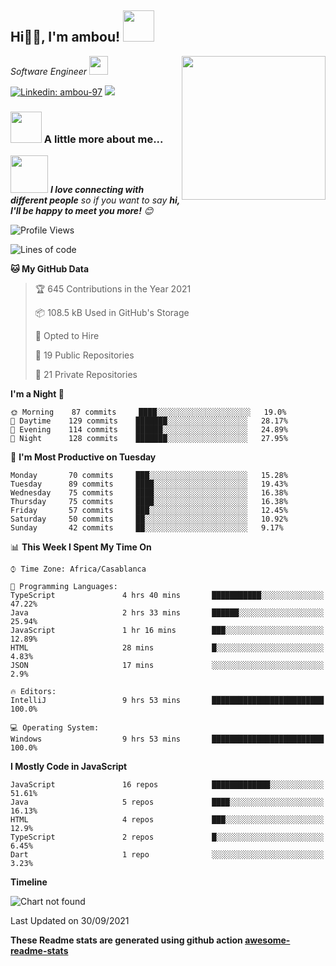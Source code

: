 <h2>Hi🙏🏻, I'm ambou! <img src="https://media.giphy.com/media/12oufCB0MyZ1Go/giphy.gif" width="50"></h2>
<img align='right' src="https://media.giphy.com/media/XH5DBrjjjWUIBCQ13b/giphy.gif" width="230">
<p><em>Software Engineer <img src="https://media.giphy.com/media/WUlplcMpOCEmTGBtBW/giphy.gif" width="30"> 
</em></p>

[![Linkedin: ambou-97](https://img.shields.io/badge/-ambou--97-blue?style=flat-square&logo=Linkedin&logoColor=white&link=https://www.linkedin.com/in/ambroisetine/)](https://www.linkedin.com/in/ambroisetine/)
![](https://visitor-badge.glitch.me/badge?page_id=amb00u)


### <img src="https://media.giphy.com/media/VgCDAzcKvsR6OM0uWg/giphy.gif" width="50"> A little more about me...

<img src="https://media.giphy.com/media/LnQjpWaON8nhr21vNW/giphy.gif" width="60"> <em><b>I love connecting with different people</b> so if you want to say <b>hi, I'll be happy to meet you more!</b> 😊</em>

<!--START_SECTION:waka-->
![Profile Views](http://img.shields.io/badge/Profile%20Views-1-blue)

![Lines of code](https://img.shields.io/badge/From%20Hello%20World%20I%27ve%20Written-2.4%20million%20lines%20of%20code-blue)

**🐱 My GitHub Data** 

> 🏆 645 Contributions in the Year 2021
 > 
> 📦 108.5 kB Used in GitHub's Storage 
 > 
> 💼 Opted to Hire
 > 
> 📜 19 Public Repositories 
 > 
> 🔑 21 Private Repositories  
 > 
**I'm a Night 🦉** 

```text
🌞 Morning    87 commits     ████░░░░░░░░░░░░░░░░░░░░░   19.0% 
🌆 Daytime    129 commits    ███████░░░░░░░░░░░░░░░░░░   28.17% 
🌃 Evening    114 commits    ██████░░░░░░░░░░░░░░░░░░░   24.89% 
🌙 Night      128 commits    ███████░░░░░░░░░░░░░░░░░░   27.95%

```
📅 **I'm Most Productive on Tuesday** 

```text
Monday       70 commits     ███░░░░░░░░░░░░░░░░░░░░░░   15.28% 
Tuesday      89 commits     ████░░░░░░░░░░░░░░░░░░░░░   19.43% 
Wednesday    75 commits     ████░░░░░░░░░░░░░░░░░░░░░   16.38% 
Thursday     75 commits     ████░░░░░░░░░░░░░░░░░░░░░   16.38% 
Friday       57 commits     ███░░░░░░░░░░░░░░░░░░░░░░   12.45% 
Saturday     50 commits     ██░░░░░░░░░░░░░░░░░░░░░░░   10.92% 
Sunday       42 commits     ██░░░░░░░░░░░░░░░░░░░░░░░   9.17%

```


📊 **This Week I Spent My Time On** 

```text
⌚︎ Time Zone: Africa/Casablanca

💬 Programming Languages: 
TypeScript               4 hrs 40 mins       ███████████░░░░░░░░░░░░░░   47.22% 
Java                     2 hrs 33 mins       ██████░░░░░░░░░░░░░░░░░░░   25.94% 
JavaScript               1 hr 16 mins        ███░░░░░░░░░░░░░░░░░░░░░░   12.89% 
HTML                     28 mins             █░░░░░░░░░░░░░░░░░░░░░░░░   4.83% 
JSON                     17 mins             ░░░░░░░░░░░░░░░░░░░░░░░░░   2.9%

🔥 Editors: 
IntelliJ                 9 hrs 53 mins       █████████████████████████   100.0%

💻 Operating System: 
Windows                  9 hrs 53 mins       █████████████████████████   100.0%

```

**I Mostly Code in JavaScript** 

```text
JavaScript               16 repos            █████████████░░░░░░░░░░░░   51.61% 
Java                     5 repos             ████░░░░░░░░░░░░░░░░░░░░░   16.13% 
HTML                     4 repos             ███░░░░░░░░░░░░░░░░░░░░░░   12.9% 
TypeScript               2 repos             █░░░░░░░░░░░░░░░░░░░░░░░░   6.45% 
Dart                     1 repo              ░░░░░░░░░░░░░░░░░░░░░░░░░   3.23%

```


**Timeline**

![Chart not found](https://raw.githubusercontent.com/ambou-97/ambou-97/master/charts/bar_graph.png) 


 Last Updated on 30/09/2021
<!--END_SECTION:waka-->

**These Readme stats are generated using github action [awesome-readme-stats](https://github.com/ambou-97waka-readme-stats)**

<!--
**ambou-97/ambou-97** is a ✨ _special_ ✨ repository because its `README.md` (this file) appears on your GitHub profile.

Here are some ideas to get you started:

- 🔭 I’m currently working on ...
- 🌱 I’m currently learning ...
- 👯 I’m looking to collaborate on ...
- 🤔 I’m looking for help with ...
- 💬 Ask me about ...
- 📫 How to reach me: ...
- 😄 Pronouns: ...
- ⚡ Fun fact: ...
-->
